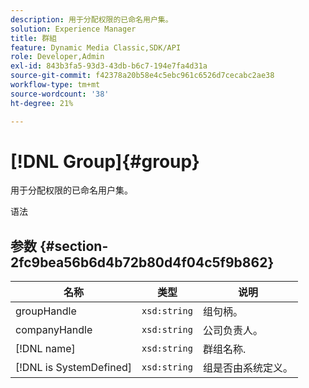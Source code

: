 ```yaml
---
description: 用于分配权限的已命名用户集。
solution: Experience Manager
title: 群組
feature: Dynamic Media Classic,SDK/API
role: Developer,Admin
exl-id: 843b3fa5-93d3-43db-b6c7-194e7fa4d31a
source-git-commit: f42378a20b58e4c5ebc961c6526d7cecabc2ae38
workflow-type: tm+mt
source-wordcount: '38'
ht-degree: 21%

---
```


# [!DNL Group]{#group}

用于分配权限的已命名用户集。

语法

## 参数 {#section-2fc9bea56b6d4b72b80d4f04c5f9b862}

| 名称 | 类型 | 说明 |
|---|---|---|
| groupHandle | `xsd:string` | 组句柄。 |
| companyHandle | `xsd:string` | 公司负责人。 |
| [!DNL name] | `xsd:string` | 群组名称. |
| [!DNL is SystemDefined] | `xsd:string` | 组是否由系统定义。 |
